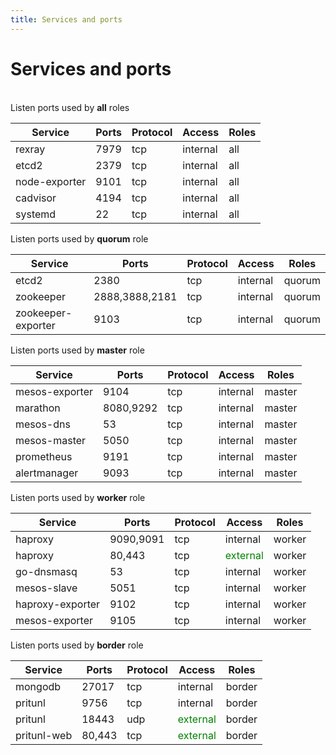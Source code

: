 ```yaml
---
title: Services and ports
---
```


# Services and ports

<br>

<div class="panel panel-default">
  <div class="panel-heading"><span class="glyphicon glyphicon-cog" aria-hidden="true"></span> Listen ports used by <b>all</b> roles</div>
  <table class="table">
   <thead><tr> <th>Service</th> <th>Ports</th> <th>Protocol</th> <th>Access</th> <th>Roles</th> </tr></thead>
   <tbody>
   <tr> <td>rexray</td> <td>7979</td> <td>tcp</td> <td>internal</td> <td>all</td> </tr>
   <tr> <td>etcd2</td> <td>2379</td> <td>tcp</td> <td>internal</td> <td>all</td> </tr>
   <tr> <td>node-exporter</td> <td>9101</td> <td>tcp</td> <td>internal</td> <td>all</td> </tr>
   <tr> <td>cadvisor</td> <td>4194</td> <td>tcp</td> <td>internal</td> <td>all</td> </tr>
   <tr> <td>systemd</td> <td>22</td> <td>tcp</td> <td>internal</td> <td>all</td> </tr>
   </tbody>
  </table>
</div>

<div class="panel panel-default">
  <div class="panel-heading"><span class="glyphicon glyphicon-cog" aria-hidden="true"></span> Listen ports used by <b>quorum</b> role</div>
  <table class="table">
   <thead><tr> <th>Service</th> <th>Ports</th> <th>Protocol</th> <th>Access</th> <th>Roles</th> </tr></thead>
   <tbody>
   <tr> <td>etcd2</td> <td>2380</td> <td>tcp</td> <td>internal</td> <td>quorum</td> </tr>
   <tr> <td>zookeeper</td> <td>2888,3888,2181</td> <td>tcp</td> <td>internal</td> <td>quorum</td> </tr>
   <tr> <td>zookeeper-exporter</td> <td>9103</td> <td>tcp</td> <td>internal</td> <td>quorum</td> </tr>
   </tbody>
  </table>
</div>

<div class="panel panel-default">
  <div class="panel-heading"><span class="glyphicon glyphicon-cog" aria-hidden="true"></span> Listen ports used by <b>master</b> role</div>
  <table class="table">
   <thead><tr> <th>Service</th> <th>Ports</th> <th>Protocol</th> <th>Access</th> <th>Roles</th> </tr></thead>
   <tbody>
   <tr> <td>mesos-exporter</td> <td>9104</td> <td>tcp</td> <td>internal</td> <td>master</td> </tr>
   <tr> <td>marathon</td> <td>8080,9292</td> <td>tcp</td> <td>internal</td> <td>master</td> </tr>
   <tr> <td>mesos-dns</td> <td>53</td> <td>tcp</td> <td>internal</td> <td>master</td> </tr>
   <tr> <td>mesos-master</td> <td>5050</td> <td>tcp</td> <td>internal</td> <td>master</td> </tr>
   <tr> <td>prometheus</td> <td>9191</td> <td>tcp</td> <td>internal</td> <td>master</td> </tr>
   <tr> <td>alertmanager</td> <td>9093</td> <td>tcp</td> <td>internal</td> <td>master</td> </tr>
   </tbody>
  </table>
</div>

<div class="panel panel-default">
  <div class="panel-heading"><span class="glyphicon glyphicon-cog" aria-hidden="true"></span> Listen ports used by <b>worker</b> role</div>
  <table class="table">
   <thead><tr> <th>Service</th> <th>Ports</th> <th>Protocol</th> <th>Access</th> <th>Roles</th> </tr></thead>
   <tbody>
   <tr> <td>haproxy</td> <td>9090,9091</td> <td>tcp</td> <td>internal</td> <td>worker</td> </tr>
   <tr> <td>haproxy</td> <td>80,443</td> <td>tcp</td> <td><font color="green">external</font></td> <td>worker</td> </tr>
   <tr> <td>go-dnsmasq</td> <td>53</td> <td>tcp</td> <td>internal</td> <td>worker</td> </tr>
   <tr> <td>mesos-slave</td> <td>5051</td> <td>tcp</td> <td>internal</td> <td>worker</td> </tr>
   <tr> <td>haproxy-exporter</td> <td>9102</td> <td>tcp</td> <td>internal</td> <td>worker</td> </tr>
   <tr> <td>mesos-exporter</td> <td>9105</td> <td>tcp</td> <td>internal</td> <td>worker</td> </tr>
   </tbody>
  </table>
</div>

<div class="panel panel-default">
  <div class="panel-heading"><span class="glyphicon glyphicon-cog" aria-hidden="true"></span> Listen ports used by <b>border</b> role</div>
  <table class="table">
   <thead><tr> <th>Service</th> <th>Ports</th> <th>Protocol</th> <th>Access</th> <th>Roles</th> </tr></thead>
   <tbody>
   <tr> <td>mongodb</td> <td>27017</td> <td>tcp</td> <td>internal</td> <td>border</td> </tr>
   <tr> <td>pritunl</td> <td>9756</td> <td>tcp</td> <td>internal</td> <td>border</td> </tr>
   <tr> <td>pritunl</td> <td>18443</td> <td>udp</td> <td><font color="green">external</font></td> <td>border</td> </tr>
   <tr> <td>pritunl-web</td> <td>80,443</td> <td>tcp</td> <td><font color="green">external</font></td> <td>border</td> </tr>
   </tbody>
  </table>
</div>
